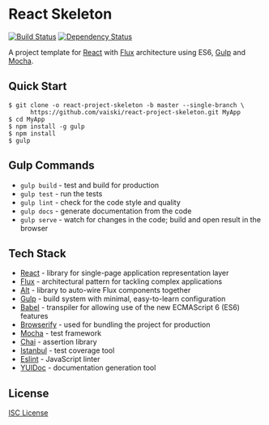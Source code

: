 # React Skeleton

[![Build Status](https://img.shields.io/travis/vaiski/react-project-skeleton/master.svg?style=flat-square)](https://travis-ci.org/vaiski/react-project-skeleton)
[![Dependency Status](https://david-dm.org/vaiski/react-project-skeleton.svg?style=flat-square)](https://david-dm.org/vaiski/react-project-skeleton)

A project template for [React](http://facebook.github.io/react/) with [Flux](https://facebook.github.io/flux/) architecture using ES6, [Gulp](http://gulpjs.com/) and [Mocha](http://mochajs.org/).

## Quick Start

```shell
$ git clone -o react-project-skeleton -b master --single-branch \
      https://github.com/vaiski/react-project-skeleton.git MyApp
$ cd MyApp
$ npm install -g gulp
$ npm install
$ gulp
```

## Gulp Commands

* `gulp build` - test and build for production
* `gulp test` - run the tests
* `gulp lint` - check for the code style and quality
* `gulp docs` - generate documentation from the code
* `gulp serve` - watch for changes in the code; build and open result in the browser

## Tech Stack

* [React](http://facebook.github.io/react/) - library for single-page application representation layer
* [Flux](https://facebook.github.io/flux/) - architectural pattern for tackling complex applications
* [Alt](http://alt.js.org/) - library to auto-wire Flux components together
* [Gulp](http://gulpjs.com/) - build system with minimal, easy-to-learn configuration
* [Babel](https://babeljs.io/) - transpiler for allowing use of the new ECMAScript 6 (ES6) features
* [Browserify](http://browserify.org/) - used for bundling the project for production
* [Mocha](http://mochajs.org/) - test framework
* [Chai](http://chaijs.com/) - assertion library
* [Istanbul](https://github.com/gotwarlost/istanbul) - test coverage tool
* [Eslint](http://eslint.org/) - JavaScript linter
* [YUIDoc](http://yui.github.io/yuidoc/) - documentation generation tool

## License

[ISC License](LICENSE)
